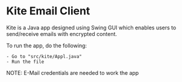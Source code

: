 # Kite Email Client

Kite is a Java app designed using Swing GUI which enables users to send/receive emails with encrypted content.

To run the app, do the following:

    - Go to "src/kite/Appl.java"
    - Run the file

NOTE: E-Mail credentials are needed to work the app
